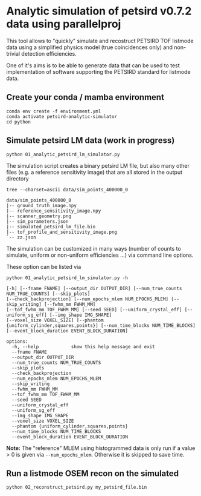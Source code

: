 # Analytic simulation of petsird v0.7.2 data using parallelproj

This tool allows to "quickly" simulate and recostruct PETSIRD TOF listmode data
using a simplified physics model (true coincidences only) and non-trivial
detection efficiencies.

One of it's aims is to be able to generate data that can be used to test implementation
of software supporting the PETSIRD standard for listmode data.

## Create your conda / mamba environment

```
conda env create -f environment.yml
conda activate petsird-analytic-simulator
cd python
```

## Simulate petsird LM data (work in progress)

```
python 01_analytic_petsird_lm_simulator.py
```

The simulation script creates a binary petsird LM file, but also many other
files (e.g. a reference sensitivity image) that are all stored in the output
directory

```
tree --charset=ascii data/sim_points_400000_0 

data/sim_points_400000_0
|-- ground_truth_image.npy
|-- reference_sensitivity_image.npy
|-- scanner_geometry.png
|-- sim_parameters.json
|-- simulated_petsird_lm_file.bin
|-- tof_profile_and_sensitivity_image.png
`-- zz.json
```

The simulation can be customized in many ways (number of counts to simulate,
uniform or non-uniform efficiencies ...) via command line options.

These option can be listed via

```
python 01_analytic_petsird_lm_simulator.py -h

[-h] [--fname FNAME] [--output_dir OUTPUT_DIR] [--num_true_counts NUM_TRUE_COUNTS] [--skip_plots]
[--check_backprojection] [--num_epochs_mlem NUM_EPOCHS_MLEM] [--skip_writing] [--fwhm_mm FWHM_MM]
[--tof_fwhm_mm TOF_FWHM_MM] [--seed SEED] [--uniform_crystal_eff] [--uniform_sg_eff] [--img_shape IMG_SHAPE]
[--voxel_size VOXEL_SIZE] [--phantom {uniform_cylinder,squares,points}] [--num_time_blocks NUM_TIME_BLOCKS]
[--event_block_duration EVENT_BLOCK_DURATION]

options:
  -h, --help            show this help message and exit
  --fname FNAME
  --output_dir OUTPUT_DIR
  --num_true_counts NUM_TRUE_COUNTS
  --skip_plots
  --check_backprojection
  --num_epochs_mlem NUM_EPOCHS_MLEM
  --skip_writing
  --fwhm_mm FWHM_MM
  --tof_fwhm_mm TOF_FWHM_MM
  --seed SEED
  --uniform_crystal_eff
  --uniform_sg_eff
  --img_shape IMG_SHAPE
  --voxel_size VOXEL_SIZE
  --phantom {uniform_cylinder,squares,points}
  --num_time_blocks NUM_TIME_BLOCKS
  --event_block_duration EVENT_BLOCK_DURATION
```

**Note:** The "reference" MLEM using histogrammed data is only run if a
value > 0 is given via `--num_epochs_mlem`. Otherwise it is skipped to save
time.

## Run a listmode OSEM recon on the simulated

```
python 02_reconstruct_petsird.py my_petsird_file.bin
```

